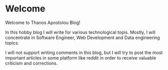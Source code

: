 # Welcome

Welcome to Thanos Apostolou Blog!

In this hobby blog I will write for various technological topis. Mostly, I will concentrate in Software Engineer, Web Development and Data engineering topics.

I will not support writing comments in this blog, but I will try to post the most important articles in some platform like reddit in order to receive valuable criticism and corrections.
